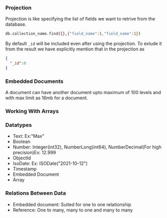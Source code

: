 ### Projection
Projection is like specifying the list of fields we want to retrive from the database.
```bash
db.collection_name.find({},{"field_name":1,"field_name":1})
```
By default `_id` will be included even after using the projection. To exlude it from the result we have explicitly mention that in the projection as
```json
{
  "_id":0
}
```
### Embedded Documents
A document can have another document upto maximum of 100 levels and with max limit as 16mb for a document.

### Working With Arrays


### Datatypes
- Text: Ex:"Max"
- Boolean
- Number: Integer(int32), NumberLong(int64), NumberDecimal(For high precision)Ex: 12.999
- ObjectId
- IsoDate: Ex: ISODate("2021-10-12")
- Timestamp
- Embedded Document
- Array

### Relations Between Data
- Embedded document: Suited for one to one relationship
- Reference: One to many, many to one and many to many

